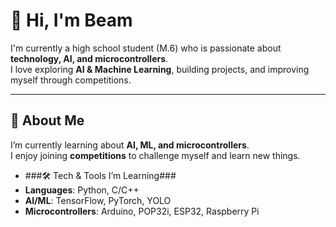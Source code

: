 # 👋 Hi, I'm Beam  

 I'm currently a high school student (M.6) who is passionate about **technology, AI, and microcontrollers**.  
 I love exploring **AI & Machine Learning**, building projects, and improving myself through competitions.  

---

## 🚀 About Me
 I’m currently learning about **AI, ML, and microcontrollers**.  
 I enjoy joining **competitions** to challenge myself and learn new things. 
 
- ###🛠️ Tech & Tools I’m Learning###
- **Languages**: Python, C/C++  
- **AI/ML**: TensorFlow, PyTorch, YOLO  
- **Microcontrollers**: Arduino, POP32i, ESP32, Raspberry Pi  
